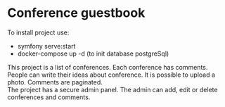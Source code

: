 <h1>Conference guestbook</h1>  

To install project use: 
- symfony serve:start
- docker-compose up -d (to init database postgreSql)  

This project is a list of conferences. Each conference has comments. People can write their ideas about conference. It is possible to upload a photo.
Comments are paginated.  
The project has a secure admin panel. The admin can add, edit or delete conferences and comments.
